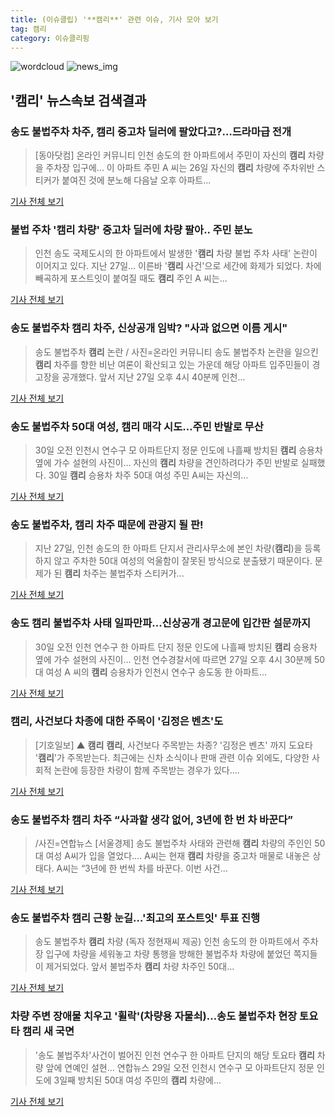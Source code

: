 ```yaml
---
title: (이슈클립) '**캠리**' 관련 이슈, 기사 모아 보기
tag: 캠리
category: 이슈클리핑
---
```

![wordcloud](https://s3.ap-northeast-2.amazonaws.com/lyrics101-wordcloud/2018-08-30-1535617521.png)
![news_img](https://user-images.githubusercontent.com/42597476/44507050-1206f400-a6e4-11e8-8d98-7ffbfebb353f.png)
## **'**캠리**'** 뉴스속보 검색결과
### 송도 불법주차 차주, **캠리** 중고차 딜러에 팔았다고?…드라마급 전개

>[동아닷컴] 온라인 커뮤니티 인천 송도의 한 아파트에서 주민이 자신의 **캠리** 차량을 주차장 입구에... 이 아파트 주민 A 씨는 26일 자신의 **캠리** 차량에 주차위반 스티커가 붙여진 것에 분노해 다음날 오후 아파트...

<a href="http://news.donga.com/3/all/20180830/91751559/2" target="_blank">기사 전체 보기</a>

### 불법 주차 '**캠리** 차량' 중고차 딜러에 차량 팔아.. 주민 분노

>인천 송도 국제도시의 한 아파트에서 발생한 '**캠리** 차량 불법 주차 사태' 논란이 이어지고 있다. 지난 27일... 이른바 '**캠리** 사건'으로 세간에 화제가 되었다. 차에 빼곡하게 포스트잇이 붙여질 때도 **캠리** 주인 A 씨는...

<a href="http://www.ytn.co.kr/_ln/0103_201808301510064322" target="_blank">기사 전체 보기</a>

### 송도 불법주차 **캠리** 차주, 신상공개 임박? "사과 없으면 이름 게시"

>송도 불법주차 **캠리** 논란 / 사진=온라인 커뮤니티 송도 불법주차 논란을 일으킨 **캠리** 차주를 향한 비난 여론이 확산되고 있는 가운데 해당 아파트 입주민들이 경고장을 공개했다. 앞서 지난 27일 오후 4시 40분께 인천...

<a href="http://sports.hankooki.com/lpage/sisa/201808/sp20180830141604137040.htm" target="_blank">기사 전체 보기</a>

### 송도 불법주차 50대 여성, **캠리** 매각 시도…주민 반발로 무산

>30일 오전 인천시 연수구 모 아파트단지 정문 인도에 나흘째 방치된 **캠리** 승용차 옆에 가수 설현의 사진이... 자신의 **캠리** 차량을 견인하려다가 주민 반발로 실패했다. 30일 **캠리** 승용차 차주 50대 여성 주민 A씨는 자신의...

<a href="http://news.hankyung.com/article/2018083044577" target="_blank">기사 전체 보기</a>

### 송도 불법주차, **캠리** 차주 때문에 관광지 될 판!

>지난 27일, 인천 송도의 한 아파트 단지서 관리사무소에 본인 차량(**캠리**)을 등록하지 않고 주차한 50대 여성의 억울함이 잘못된 방식으로 분출됐기 때문이다. 문제가 된 **캠리** 차주는 불법주차 스티커가...

<a href="http://www.ilyosisa.co.kr/news/articleView.html?idxno=151307" target="_blank">기사 전체 보기</a>

### 송도 **캠리** 불법주차 사태 일파만파...신상공개 경고문에 입간판 설문까지

>30일 오전 인천 연수구 한 아파트 단지 정문 인도에 나흘째 방치된 **캠리** 승용차 옆에 가수 설현의 사진이... 인천 연수경찰서에 따르면 27일 오후 4시 30분께 50대 여성 A 씨의 **캠리** 승용차가 인천시 연수구 송도동 한 아파트...

<a href="http://www.kookje.co.kr/news2011/asp/newsbody.asp?code=0300&key=20180830.99099014097" target="_blank">기사 전체 보기</a>

### **캠리**, 사건보다 차종에 대한 주목이 '김정은 벤츠'도

>[기호일보] ▲ **캠리** **캠리**, 사건보다 주목받는 차종? '김정은 벤츠' 까지 도요타 '**캠리**'가 주목받는다. 최근에는 신차 소식이나 판매 관련 이슈 외에도, 다양한 사회적 논란에 등장한 차량이 함께 주목받는 경우가 있다....

<a href="http://www.kihoilbo.co.kr/?mod=news&act=articleView&idxno=766569" target="_blank">기사 전체 보기</a>

### 송도 불법주차 **캠리** 차주 “사과할 생각 없어, 3년에 한 번 차 바꾼다”

>/사진=연합뉴스 [서울경제] 송도 불법주차 사태와 관련해 **캠리** 차량의 주인인 50대 여성 A씨가 입을 열었다.... A씨는 현재 **캠리** 차량을 중고차 매물로 내놓은 상태다. A씨는 “3년에 한 번씩 차를 바꾼다. 이번 사건...

<a href="http://www.sedaily.com/NewsView/1S3K8L65LA" target="_blank">기사 전체 보기</a>

### 송도 불법주차 **캠리** 근황 눈길…'최고의 포스트잇' 투표 진행

>송도 불법주차 **캠리** 차량 (독자 정현재씨 제공) 인천 송도의 한 아파트에서 주차장 입구에 차량을 세워놓고 차량 통행을 방해한 불법주차 차량에 붙었던 쪽지들이 제거되었다. 앞서 불법주차 **캠리** 차량 차주인 50대...

<a href="http://news20.busan.com/controller/newsController.jsp?newsId=20180830000112" target="_blank">기사 전체 보기</a>

### 차량 주변 장애물 치우고 '휠락'(차량용 자물쇠)…송도 불법주차 현장 토요타 **캠리** 새 국면

>'송도 불법주차'사건이 벌어진 인천 연수구 한 아파트 단지의 해당 토요타 **캠리** 차량 앞에 연예인 설현... 연합뉴스 29일 오전 인천시 연수구 모 아파트단지 정문 인도에 3일째 방치된 50대 여성 주민의 **캠리** 차량에...

<a href="http://news.imaeil.com/ITCar/2018083016142026089" target="_blank">기사 전체 보기</a>


